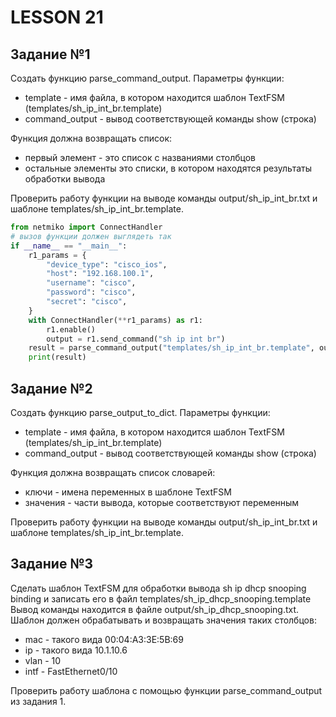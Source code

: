 # LESSON 21

## Задание №1

Создать функцию parse_command_output. Параметры функции:
* template - имя файла, в котором находится шаблон TextFSM (templates/sh_ip_int_br.template)
* command_output - вывод соответствующей команды show (строка)
	
Функция должна возвращать список:
* первый элемент - это список с названиями столбцов
* остальные элементы это списки, в котором находятся результаты обработки вывода

Проверить работу функции на выводе команды output/sh_ip_int_br.txt и шаблоне templates/sh_ip_int_br.template.


```python
from netmiko import ConnectHandler
# вызов функции должен выглядеть так
if __name__ == "__main__":
	r1_params = {
		"device_type": "cisco_ios",
		"host": "192.168.100.1",
		"username": "cisco",
		"password": "cisco",
		"secret": "cisco",
	}
	with ConnectHandler(**r1_params) as r1:
		r1.enable()
		output = r1.send_command("sh ip int br")
	result = parse_command_output("templates/sh_ip_int_br.template", output)
	print(result)
```

## Задание №2

Создать функцию parse_output_to_dict.
Параметры функции:
* template - имя файла, в котором находится шаблон TextFSM (templates/sh_ip_int_br.template)
* command_output - вывод соответствующей команды show (строка)

Функция должна возвращать список словарей:
* ключи - имена переменных в шаблоне TextFSM
* значения - части вывода, которые соответствуют переменным

Проверить работу функции на выводе команды output/sh_ip_int_br.txt и шаблоне templates/sh_ip_int_br.template.

## Задание №3

Сделать шаблон TextFSM для обработки вывода sh ip dhcp snooping binding и записать его в файл templates/sh_ip_dhcp_snooping.template
Вывод команды находится в файле output/sh_ip_dhcp_snooping.txt.
Шаблон должен обрабатывать и возвращать значения таких столбцов:
* mac - такого вида 00:04:A3:3E:5B:69
* ip - такого вида 10.1.10.6
* vlan - 10
* intf - FastEthernet0/10

Проверить работу шаблона с помощью функции parse_command_output из задания 1.